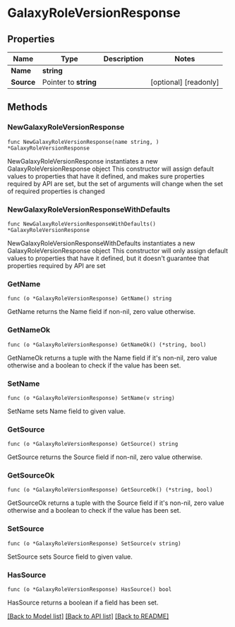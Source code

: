 # GalaxyRoleVersionResponse

## Properties

Name | Type | Description | Notes
------------ | ------------- | ------------- | -------------
**Name** | **string** |  | 
**Source** | Pointer to **string** |  | [optional] [readonly] 

## Methods

### NewGalaxyRoleVersionResponse

`func NewGalaxyRoleVersionResponse(name string, ) *GalaxyRoleVersionResponse`

NewGalaxyRoleVersionResponse instantiates a new GalaxyRoleVersionResponse object
This constructor will assign default values to properties that have it defined,
and makes sure properties required by API are set, but the set of arguments
will change when the set of required properties is changed

### NewGalaxyRoleVersionResponseWithDefaults

`func NewGalaxyRoleVersionResponseWithDefaults() *GalaxyRoleVersionResponse`

NewGalaxyRoleVersionResponseWithDefaults instantiates a new GalaxyRoleVersionResponse object
This constructor will only assign default values to properties that have it defined,
but it doesn't guarantee that properties required by API are set

### GetName

`func (o *GalaxyRoleVersionResponse) GetName() string`

GetName returns the Name field if non-nil, zero value otherwise.

### GetNameOk

`func (o *GalaxyRoleVersionResponse) GetNameOk() (*string, bool)`

GetNameOk returns a tuple with the Name field if it's non-nil, zero value otherwise
and a boolean to check if the value has been set.

### SetName

`func (o *GalaxyRoleVersionResponse) SetName(v string)`

SetName sets Name field to given value.


### GetSource

`func (o *GalaxyRoleVersionResponse) GetSource() string`

GetSource returns the Source field if non-nil, zero value otherwise.

### GetSourceOk

`func (o *GalaxyRoleVersionResponse) GetSourceOk() (*string, bool)`

GetSourceOk returns a tuple with the Source field if it's non-nil, zero value otherwise
and a boolean to check if the value has been set.

### SetSource

`func (o *GalaxyRoleVersionResponse) SetSource(v string)`

SetSource sets Source field to given value.

### HasSource

`func (o *GalaxyRoleVersionResponse) HasSource() bool`

HasSource returns a boolean if a field has been set.


[[Back to Model list]](../README.md#documentation-for-models) [[Back to API list]](../README.md#documentation-for-api-endpoints) [[Back to README]](../README.md)


